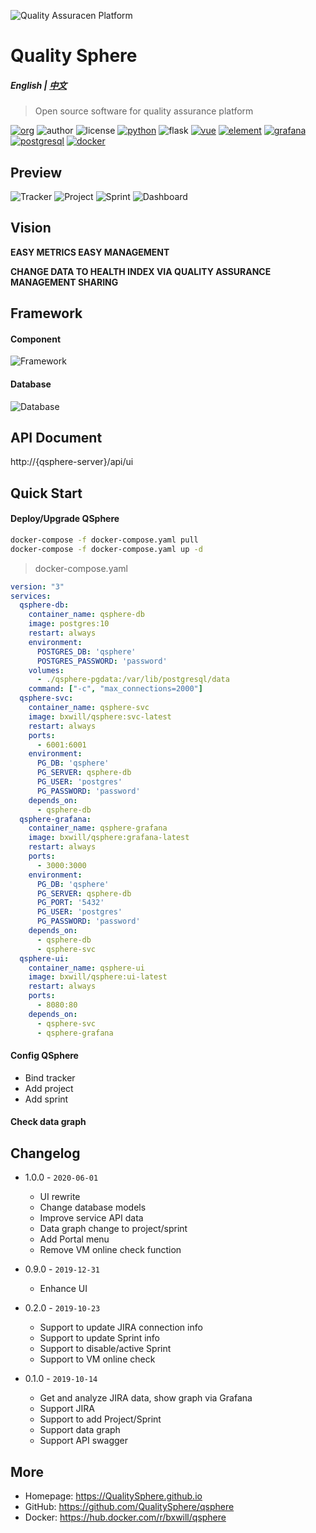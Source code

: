 ![Quality Assuracen Platform](https://qualitysphere.github.io/images/qap.png)

# Quality Sphere

##### English | [中文](README.cn.md)

> Open source software for quality assurance platform

[![org](https://img.shields.io/static/v1?style=for-the-badge&label=org&message=Truth%20%26%20Insurance%20Office&color=597ed9)](http://bx.baoxian-sz.com)
![author](https://img.shields.io/static/v1?style=for-the-badge&label=author&message=v.stone@163.com&color=blue)
![license](https://img.shields.io/github/license/QualitySphere/qsphere?style=for-the-badge)
[![python](https://img.shields.io/static/v1?style=for-the-badge&logo=python&label=Python&message=3.7&color=3776AB)](https://www.python.org)
![flask](https://img.shields.io/static/v1?style=for-the-badge&logo=Flask&label=flask&message=1.1.1&color=000000)
[![vue](https://img.shields.io/static/v1?style=for-the-badge&logo=Vue.js&label=Vue.js&message=2.6.11&color=4FC08D)](https://vuejs.org)
[![element](https://img.shields.io/static/v1?style=for-the-badge&logo=css3&label=element&message=2.13.0&color=579EF8)](https://element.eleme.cn/#/en-US/component/icon)
[![grafana](https://img.shields.io/static/v1?style=for-the-badge&logo=Grafana&label=grafana&message=6.3.6&color=F46800)]()
[![postgresql](https://img.shields.io/static/v1?style=for-the-badge&logo=PostgresQL&label=postgresql&message=10&color=336791)]()
[![docker](https://img.shields.io/static/v1?style=for-the-badge&logo=docker&label=docker&message=bxwill/qsphere&color=2496ED)](https://hub.docker.com/r/bxwill/qsphere)

## Preview

![Tracker](https://qualitysphere.github.io/images/tracker.png)
![Project](https://qualitysphere.github.io/images/project.png)
![Sprint](https://qualitysphere.github.io/images/sprint.png)
![Dashboard](https://qualitysphere.github.io/images/dashboard.png)

## Vision

**EASY METRICS EASY MANAGEMENT**

**CHANGE DATA TO HEALTH INDEX VIA QUALITY ASSURANCE MANAGEMENT SHARING**

## Framework

#### Component

![Framework](https://qualitysphere.github.io/images/framework.svg)

#### Database

![Database](https://qualitysphere.github.io/images/database.svg)

## API Document

http://{qsphere-server}/api/ui

## Quick Start

#### Deploy/Upgrade QSphere

```bash
docker-compose -f docker-compose.yaml pull
docker-compose -f docker-compose.yaml up -d
```

> docker-compose.yaml

```yaml
version: "3"
services:
  qsphere-db:
    container_name: qsphere-db
    image: postgres:10
    restart: always
    environment:
      POSTGRES_DB: 'qsphere'
      POSTGRES_PASSWORD: 'password'
    volumes:
      - ./qsphere-pgdata:/var/lib/postgresql/data
    command: ["-c", "max_connections=2000"]
  qsphere-svc:
    container_name: qsphere-svc
    image: bxwill/qsphere:svc-latest
    restart: always
    ports:
      - 6001:6001
    environment:
      PG_DB: 'qsphere'
      PG_SERVER: qsphere-db
      PG_USER: 'postgres'
      PG_PASSWORD: 'password'
    depends_on:
      - qsphere-db
  qsphere-grafana:
    container_name: qsphere-grafana
    image: bxwill/qsphere:grafana-latest
    restart: always
    ports:
      - 3000:3000
    environment:
      PG_DB: 'qsphere'
      PG_SERVER: qsphere-db
      PG_PORT: '5432'
      PG_USER: 'postgres'
      PG_PASSWORD: 'password'
    depends_on:
      - qsphere-db
      - qsphere-svc
  qsphere-ui:
    container_name: qsphere-ui
    image: bxwill/qsphere:ui-latest
    restart: always
    ports:
      - 8080:80
    depends_on:
      - qsphere-svc
      - qsphere-grafana
```

#### Config QSphere

- Bind tracker
- Add project
- Add sprint

#### Check data graph

## Changelog

- 1.0.0 - `2020-06-01`
  - UI rewrite
  - Change database models
  - Improve service API data
  - Data graph change to project/sprint
  - Add Portal menu
  - Remove VM online check function

- 0.9.0 - `2019-12-31`
  - Enhance UI

- 0.2.0 - `2019-10-23`
  - Support to update JIRA connection info
  - Support to update Sprint info
  - Support to disable/active Sprint
  - Support to VM online check

- 0.1.0 - `2019-10-14`
  - Get and analyze JIRA data, show graph via Grafana
  - Support JIRA
  - Support to add Project/Sprint
  - Support data graph 
  - Support API swagger

## More

- Homepage: https://QualitySphere.github.io
- GitHub: https://github.com/QualitySphere/qsphere
- Docker: https://hub.docker.com/r/bxwill/qsphere

